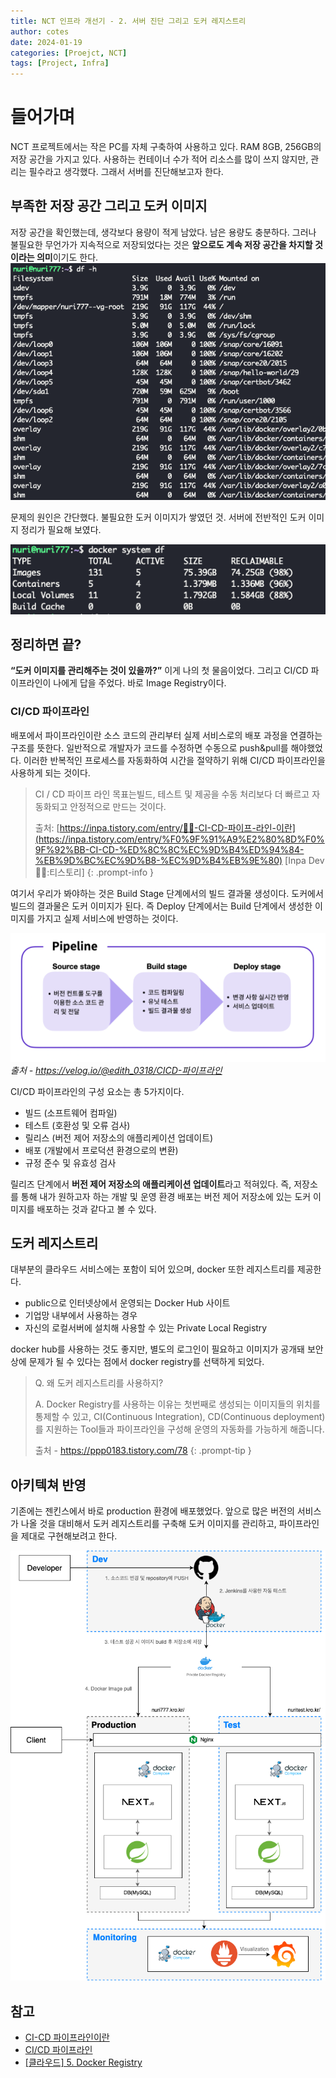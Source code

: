```yaml
---
title: NCT 인프라 개선기 - 2. 서버 진단 그리고 도커 레지스트리
author: cotes
date: 2024-01-19
categories: [Proejct, NCT]
tags: [Project, Infra]
---
```


# 들어가며
NCT 프로젝트에서는 작은 PC를 자체 구축하여 사용하고 있다. RAM 8GB, 256GB의 저장 공간을 가지고 있다. 사용하는 컨테이너 수가 적어 리소스를 많이 쓰지 않지만, 관리는 필수라고 생각했다. 그래서 서버를 진단해보고자 한다. 

## 부족한 저장 공간 그리고 도커 이미지

저장 공간을 확인했는데, 생각보다 용량이 적게 남았다. 남은 용량도 충분하다. 그러나 불필요한 무언가가 지속적으로 저장되었다는 것은 **앞으로도 계속 저장 공간을 차지할 것이라는 의미**이기도 한다.
![](/assets/img/post/2024-01-19/df.png)

문제의 원인은 간단했다. 불필요한 도커 이미지가 쌓였던 것. 서버에 전반적인 도커 이미지 정리가 필요해 보였다. 

![file](/assets/img/post/2024-01-19/docker_df.png)

## 정리하면 끝?

**“도커 이미지를 관리해주는 것이 있을까?”** 이게 나의 첫 물음이었다. 그리고 CI/CD 파이프라인이 나에게 답을 주었다. 바로 Image Registry이다. 

### CI/CD 파이프라인

배포에서 파이프라인이란 소스 코드의 관리부터 실제 서비스로의 배포 과정을 연결하는 구조를 뜻한다. 일반적으로 개발자가 코드를 수정하면 수동으로 push&pull를 해야했었다. 이러한 반복적인 프로세스를 자동화하여 시간을 절약하기 위해 CI/CD 파이프라인을 사용하게 되는 것이다. 

> CI / CD 파이프 라인 목표는빌드, 테스트 및 제공을 수동 처리보다 더 빠르고 자동화되고 안정적으로 만드는 것이다.
> 
> 
> 출처: [https://inpa.tistory.com/entry/👩‍💻-CI-CD-파이프-라인-이란](https://inpa.tistory.com/entry/%F0%9F%91%A9%E2%80%8D%F0%9F%92%BB-CI-CD-%ED%8C%8C%EC%9D%B4%ED%94%84-%EB%9D%BC%EC%9D%B8-%EC%9D%B4%EB%9E%80)
> [Inpa Dev 👨‍💻:티스토리]
{: .prompt-info }

여기서 우리가 봐야하는 것은 Build Stage 단계에서의 빌드 결과물 생성이다. 도커에서 빌드의 결과물은 도커 이미지가 된다. 즉 Deploy 단계에서는 Build 단계에서 생성한 이미지를 가지고 실제 서비스에 반영하는 것이다.

![](/assets/img/post/2024-01-19/CI:CD%20pipeline.png)
_출처 - https://velog.io/@edith_0318/CICD-파이프라인_

CI/CD 파이프라인의 구성 요소는 총 5가지이다. 

- 빌드 (소프트웨어 컴파일)
- 테스트 (호환성 및 오류 검사)
- 릴리스 (버전 제어 저장소의 애플리케이션 업데이트)
- 배포 (개발에서 프로덕션 환경으로의 변환)
- 규정 준수 및 유효성 검사

릴리즈 단계에서 **버전 제어 저장소의 애플리케이션 업데이트**라고 적혀있다. 즉, 저장소를 통해 내가 원하고자 하는 개발 및 운영 환경 배포는 버전 제어 저장소에 있는 도커 이미지를 배포하는 것과 같다고 볼 수 있다. 

## 도커 레지스트리

대부분의 클라우드 서비스에는 포함이 되어 있으며, docker 또한 레지스트리를 제공한다. 

- public으로 인터넷상에서 운영되는 Docker Hub 사이트
- 기업망 내부에서 사용하는 경우
- 자신의 로컬서버에 설치해 사용할 수 있는 Private Local Registry

docker hub를 사용하는 것도 좋지만, 별도의 로그인이 필요하고 이미지가 공개돼 보안상에 문제가 될 수 있다는 점에서 docker registry를 선택하게 되었다. 

> Q. 왜 도커 레지스트리를 사용하지?
> 
> 
> A. Docker Registry를 사용하는 이유는 첫번째로 생성되는 이미지들의 위치를 통제할 수 있고, CI(Continuous Integration), CD(Continuous deployment)를 지원하는 Tool들과 파이프라인을 구성해 운영의 자동화를 가능하게 해줍니다.
> 
> 출처 - https://ppp0183.tistory.com/78
{: .prompt-tip }

## 아키텍쳐 반영

기존에는 젠킨스에서 바로 production 환경에 배포했었다. 앞으로 많은 버전의 서비스가 나올 것을 대비해서 도커 레지스트리를 구축해 도커 이미지를 관리하고, 파이프라인을 제대로 구현해보려고 한다.

![](/assets/img/post/2024-01-19/20240119_nct_arch_v0.2.png)

## 참고
- [CI-CD 파이프라인이란](https://inpa.tistory.com/entry/👩‍💻-CI-CD-파이프-라인-이란)
- [CI/CD 파이프라인](https://velog.io/@edith_0318/CICD-파이프라인)
- [[클라우드] 5. Docker Registry](https://ppp0183.tistory.com/78)